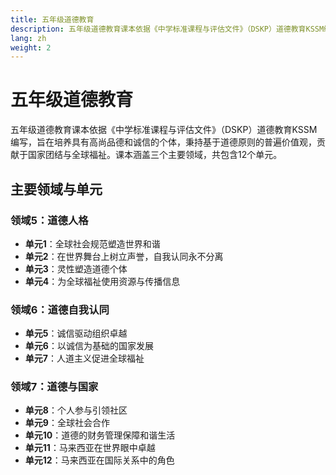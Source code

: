 ```yaml
---
title: 五年级道德教育
description: 五年级道德教育课本依据《中学标准课程与评估文件》（DSKP）道德教育KSSM编写，旨在培养品德高尚、诚信正直的个体，秉持普遍价值观，贡献于国家团结与全球福祉。
lang: zh
weight: 2
---
```


# 五年级道德教育

五年级道德教育课本依据《中学标准课程与评估文件》（DSKP）道德教育KSSM编写，旨在培养具有高尚品德和诚信的个体，秉持基于道德原则的普遍价值观，贡献于国家团结与全球福祉。课本涵盖三个主要领域，共包含12个单元。

## 主要领域与单元

### 领域5：道德人格
- **单元1**：全球社会规范塑造世界和谐
- **单元2**：在世界舞台上树立声誉，自我认同永不分离
- **单元3**：灵性塑造道德个体
- **单元4**：为全球福祉使用资源与传播信息

### 领域6：道德自我认同
- **单元5**：诚信驱动组织卓越
- **单元6**：以诚信为基础的国家发展
- **单元7**：人道主义促进全球福祉

### 领域7：道德与国家
- **单元8**：个人参与引领社区
- **单元9**：全球社会合作
- **单元10**：道德的财务管理保障和谐生活
- **单元11**：马来西亚在世界眼中卓越
- **单元12**：马来西亚在国际关系中的角色
